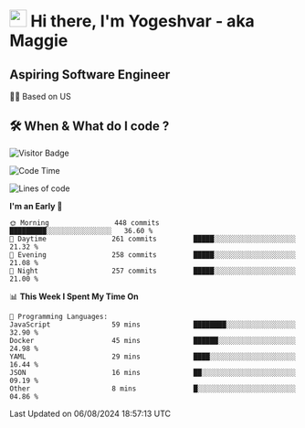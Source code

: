 <h1><img src="https://emojis.slackmojis.com/emojis/images/1531849430/4246/blob-sunglasses.gif?1531849430" width="30"/> Hi there, I'm Yogeshvar - aka Maggie</h1>

## Aspiring Software Engineer
🏂🏻  Based on US 

## 🛠 When & What do I code ?  

![Visitor Badge](https://visitor-badge.feriirawann.repl.co?username=yogeshvar&repo=yogeshvar&label=Visitors&style=plastic&color=%23457BFF&contentType=svg)

<!--START_SECTION:waka-->
![Code Time](http://img.shields.io/badge/Code%20Time-2%2C919%20hrs%2051%20mins-blue)

![Lines of code](https://img.shields.io/badge/From%20Hello%20World%20I%27ve%20Written-4.1%20million%20lines%20of%20code-blue)

**I'm an Early 🐤** 

```text
🌞 Morning                448 commits         █████████░░░░░░░░░░░░░░░░   36.60 % 
🌆 Daytime                261 commits         █████░░░░░░░░░░░░░░░░░░░░   21.32 % 
🌃 Evening                258 commits         █████░░░░░░░░░░░░░░░░░░░░   21.08 % 
🌙 Night                  257 commits         █████░░░░░░░░░░░░░░░░░░░░   21.00 % 
```


📊 **This Week I Spent My Time On** 

```text
💬 Programming Languages: 
JavaScript               59 mins             ████████░░░░░░░░░░░░░░░░░   32.90 % 
Docker                   45 mins             ██████░░░░░░░░░░░░░░░░░░░   24.98 % 
YAML                     29 mins             ████░░░░░░░░░░░░░░░░░░░░░   16.44 % 
JSON                     16 mins             ██░░░░░░░░░░░░░░░░░░░░░░░   09.19 % 
Other                    8 mins              █░░░░░░░░░░░░░░░░░░░░░░░░   04.86 % 
```


 Last Updated on 06/08/2024 18:57:13 UTC
<!--END_SECTION:waka-->
